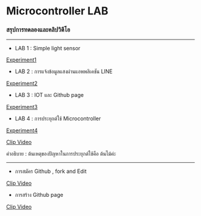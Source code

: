 # Microcontroller LAB
### สรุปการทดลองและคลิปวิดีโอ
---------------------------------------------------------------------------------------------------------------------------
- LAB 1 : Simple light sensor

[Experiment1](https://drive.google.com/open?id=1y8fdzejDgYyIiA18ed0EHttEdgM_TZLn)
- LAB 2 : การแจ้งข้อมูลแสงผ่านแอพพลิเคชัน LINE

[Experiment2](https://drive.google.com/open?id=1TqdendWO1IhXmbHVjyqAwVYlfSXvhdxo)
- LAB 3 : IOT และ Github page

[Experiment3](https://drive.google.com/open?id=1Lceqx593vHKf35R4CZlHCo_UeyLLqpOb)
- LAB 4 : การประยุกต์ใช้ Microcontroller

[Experiment4](https://drive.google.com/open?id=1XjZTIWcwjlGFl6eGVqTvH77W4JKjJee9)

[Clip Video](https://youtu.be/XHQUebHhLUk)

คำอธิบาย : ต้นเหตุของปัญหาในการประยุกต์ใช้คือ ต้นไม้ค่ะ 

---------------------------------------------------------------------------------------------------------------------------
- การสมัคร Github , fork and Edit

[Clip Video](https://youtu.be/K6LONyLst94)
 
- การสร้าง Github page

[Clip Video](https://youtu.be/U4lrBYiphQc)
